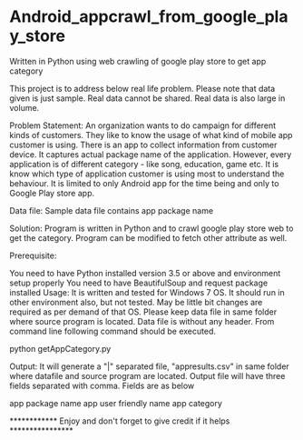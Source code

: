 # Android_appcrawl_from_google_play_store
Written in Python using web crawling of google play store to get app category



This project is to address below real life problem. Please note that data given is just sample. Real data cannot be shared. Real data is also large in volume.

Problem Statement: An organization wants to do campaign for different kinds of customers. They like to know the usage of what kind of mobile app customer is using. There is an app to collect information from customer device. It captures actual package name of the application. However, every application is of different category - like song, education, game etc. It is know which type of application customer is using most to understand the behaviour. It is limited to only Android app for the time being and only to Google Play store app.

Data file: Sample data file contains app package name

Solution: Program is written in Python and to crawl google play store web to get the category. Program can be modified to fetch other attribute as well.

Prerequisite:

You need to have Python installed version 3.5 or above and environment setup properly
You need to have BeautifulSoup and request package installed 
Usage: It is written and tested for Windows 7 OS. It should run in other environment also, but not tested. May be little bit changes are required as per demand of that OS. Please keep data file in same folder where source program is located. Data file is without any header. From command line following command should be executed.

python getAppCategory.py

Output: It will generate a "|" separated file, "appresults.csv" in same folder where datafile and source program are located. Output file will have three fields separated with comma. Fields are as below

app package name
app user friendly name
app category

************ Enjoy and don't forget to give credit if it helps ****************
